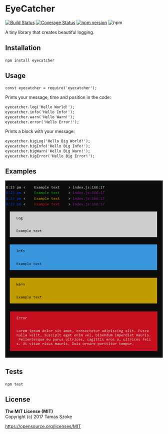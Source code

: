 EyeCatcher
=========

[![Build Status](https://travis-ci.org/tamasszoke/eyecatcher.svg?branch=master)](https://travis-ci.org/tamasszoke/eyecatcher) [![Coverage Status](https://coveralls.io/repos/github/tamasszoke/eyecatcher/badge.svg?branch=master)](https://coveralls.io/github/tamasszoke/eyecatcher?branch=master) [![npm version](https://badge.fury.io/js/eyecatcher.svg)](https://badge.fury.io/js/eyecatcher) ![npm](https://img.shields.io/npm/l/express.svg)


A tiny library that creates beautiful logging.

## Installation

  `npm install eyecatcher`

## Usage

    const eyecatcher = require('eyecatcher');

Prints your message, time and position in the code:

    eyecatcher.log('Hello World!');
    eyecatcher.info('Hello Info!');
    eyecatcher.warn('Hello Warn!');
    eyecatcher.error('Hello Error!');

Prints a block with your message:

    eyecatcher.bigLog('Hello Big World!');
    eyecatcher.bigInfo('Hello Big Info!');
    eyecatcher.bigWarn('Hello Big Warn!');
    eyecatcher.bigError('Hello Big Error!');

## Examples

![Image of Yaktocat](https://github.com/tamasszoke/eyecatcher/blob/master/docs/eyecatcher.png?raw=true)

## Tests

  `npm test`

## License

<b>The MIT License (MIT)</b><br/>
Copyright (c) 2017 Tamas Szoke

https://opensource.org/licenses/MIT
